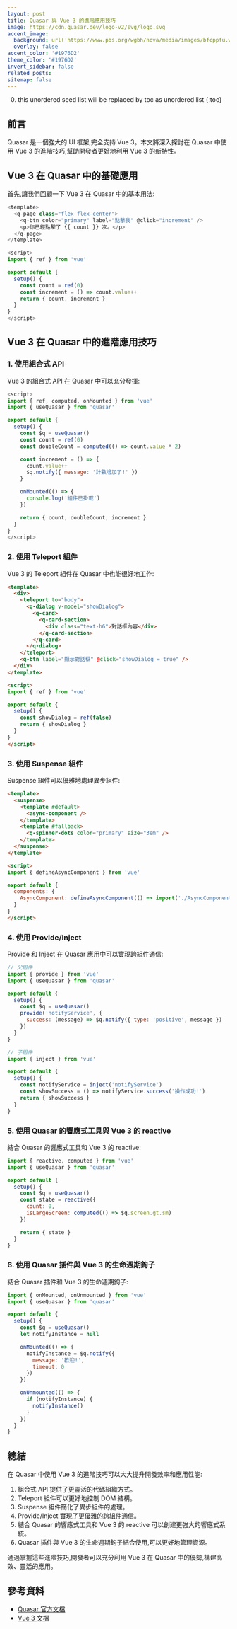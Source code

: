 ```yaml
---
layout: post
title: Quasar 與 Vue 3 的進階應用技巧
image: https://cdn.quasar.dev/logo-v2/svg/logo.svg
accent_image: 
  background: url('https://www.pbs.org/wgbh/nova/media/images/bfcppfu.width-800.png') center/cover
  overlay: false
accent_color: '#1976D2'
theme_color: '#1976D2'
invert_sidebar: false
related_posts:
sitemap: false
---
```


0. this unordered seed list will be replaced by toc as unordered list
{:toc}

## 前言

Quasar 是一個強大的 UI 框架,完全支持 Vue 3。本文將深入探討在 Quasar 中使用 Vue 3 的進階技巧,幫助開發者更好地利用 Vue 3 的新特性。

## Vue 3 在 Quasar 中的基礎應用

首先,讓我們回顧一下 Vue 3 在 Quasar 中的基本用法:

~~~js
<template>
  <q-page class="flex flex-center">
    <q-btn color="primary" label="點擊我" @click="increment" />
    <p>你已經點擊了 {{ count }} 次。</p>
  </q-page>
</template>

<script>
import { ref } from 'vue'

export default {
  setup() {
    const count = ref(0)
    const increment = () => count.value++
    return { count, increment }
  }
}
</script>
~~~

## Vue 3 在 Quasar 中的進階應用技巧

### 1. 使用組合式 API

Vue 3 的組合式 API 在 Quasar 中可以充分發揮:

~~~js
<script>
import { ref, computed, onMounted } from 'vue'
import { useQuasar } from 'quasar'

export default {
  setup() {
    const $q = useQuasar()
    const count = ref(0)
    const doubleCount = computed(() => count.value * 2)

    const increment = () => {
      count.value++
      $q.notify({ message: '計數增加了!' })
    }

    onMounted(() => {
      console.log('組件已掛載')
    })

    return { count, doubleCount, increment }
  }
}
</script>
~~~

### 2. 使用 Teleport 組件

Vue 3 的 Teleport 組件在 Quasar 中也能很好地工作:

~~~html
<template>
  <div>
    <teleport to="body">
      <q-dialog v-model="showDialog">
        <q-card>
          <q-card-section>
            <div class="text-h6">對話框內容</div>
          </q-card-section>
        </q-card>
      </q-dialog>
    </teleport>
    <q-btn label="顯示對話框" @click="showDialog = true" />
  </div>
</template>

<script>
import { ref } from 'vue'

export default {
  setup() {
    const showDialog = ref(false)
    return { showDialog }
  }
}
</script>
~~~

### 3. 使用 Suspense 組件

Suspense 組件可以優雅地處理異步組件:

~~~html
<template>
  <suspense>
    <template #default>
      <async-component />
    </template>
    <template #fallback>
      <q-spinner-dots color="primary" size="3em" />
    </template>
  </suspense>
</template>

<script>
import { defineAsyncComponent } from 'vue'

export default {
  components: {
    AsyncComponent: defineAsyncComponent(() => import('./AsyncComponent.vue'))
  }
}
</script>
~~~

### 4. 使用 Provide/Inject

Provide 和 Inject 在 Quasar 應用中可以實現跨組件通信:

~~~js
// 父組件
import { provide } from 'vue'
import { useQuasar } from 'quasar'

export default {
  setup() {
    const $q = useQuasar()
    provide('notifyService', {
      success: (message) => $q.notify({ type: 'positive', message })
    })
  }
}

// 子組件
import { inject } from 'vue'

export default {
  setup() {
    const notifyService = inject('notifyService')
    const showSuccess = () => notifyService.success('操作成功!')
    return { showSuccess }
  }
}
~~~

### 5. 使用 Quasar 的響應式工具與 Vue 3 的 reactive

結合 Quasar 的響應式工具和 Vue 3 的 reactive:

~~~js
import { reactive, computed } from 'vue'
import { useQuasar } from 'quasar'

export default {
  setup() {
    const $q = useQuasar()
    const state = reactive({
      count: 0,
      isLargeScreen: computed(() => $q.screen.gt.sm)
    })

    return { state }
  }
}
~~~

### 6. 使用 Quasar 插件與 Vue 3 的生命週期鉤子

結合 Quasar 插件和 Vue 3 的生命週期鉤子:

~~~js
import { onMounted, onUnmounted } from 'vue'
import { useQuasar } from 'quasar'

export default {
  setup() {
    const $q = useQuasar()
    let notifyInstance = null

    onMounted(() => {
      notifyInstance = $q.notify({
        message: '歡迎!',
        timeout: 0
      })
    })

    onUnmounted(() => {
      if (notifyInstance) {
        notifyInstance()
      }
    })
  }
}
~~~

## 總結

在 Quasar 中使用 Vue 3 的進階技巧可以大大提升開發效率和應用性能:

1. 組合式 API 提供了更靈活的代碼組織方式。
2. Teleport 組件可以更好地控制 DOM 結構。
3. Suspense 組件簡化了異步組件的處理。
4. Provide/Inject 實現了更優雅的跨組件通信。
5. 結合 Quasar 的響應式工具和 Vue 3 的 reactive 可以創建更強大的響應式系統。
6. Quasar 插件與 Vue 3 的生命週期鉤子結合使用,可以更好地管理資源。

通過掌握這些進階技巧,開發者可以充分利用 Vue 3 在 Quasar 中的優勢,構建高效、靈活的應用。

## 參考資料
- [Quasar 官方文檔](https://quasar.dev/)
- [Vue 3 文檔](https://v3.vuejs.org/)